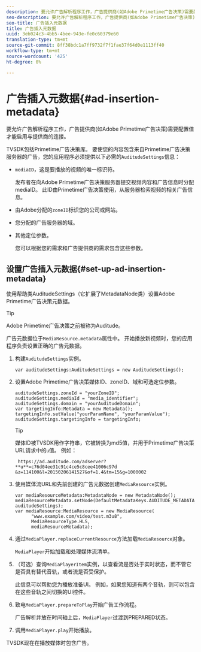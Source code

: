 ```yaml
---
description: 要允许广告解析程序工作，广告提供商(如Adobe Primetime广告决策)需要配置值才能启用与提供商的连接。
seo-description: 要允许广告解析程序工作，广告提供商(如Adobe Primetime广告决策)需要配置值才能启用与提供商的连接。
seo-title: 广告插入元数据
title: 广告插入元数据
uuid: 3eb024c3-4bb5-4bee-943e-fe0c60379e60
translation-type: tm+mt
source-git-commit: 8ff38bdc1a7ff9732f7f1fae37f64d0e1113ff40
workflow-type: tm+mt
source-wordcount: '425'
ht-degree: 0%

---
```



# 广告插入元数据{#ad-insertion-metadata}

要允许广告解析程序工作，广告提供商(如Adobe Primetime广告决策)需要配置值才能启用与提供商的连接。

TVSDK包括Primetime广告决策库。 要使您的内容包含来自Primetime广告决策服务器的广告，您的应用程序必须提供以下必需的`AuditudeSettings`信息：

* `mediaID`，这是要播放的视频的唯一标识符。

   发布者在向Adobe Primetime广告决策服务器提交视频内容和广告信息时分配mediaID。 此ID由Primetime广告决策使用，从服务器检索视频的相关广告信息。

* 由Adobe分配的`zoneID`标识您的公司或网站。
* 您分配的广告服务器的域。
* 其他定位参数。

   您可以根据您的需求和广告提供商的需求包含这些参数。

## 设置广告插入元数据{#set-up-ad-insertion-metadata}

使用帮助类AuditudeSettings（它扩展了MetadataNode类）设置Adobe Primetime广告决策元数据。

>[!TIP]
>
>Adobe Primetime广告决策之前被称为Auditude。

广告元数据位于`MediaResource.metadata`属性中。 开始播放新视频时，您的应用程序负责设置正确的广告元数据。

1. 构建`AuditudeSettings`实例。

   ```
   var auditudeSettings:AuditudeSettings = new AuditudeSettings();
   ```

1. 设置Adobe Primetime广告决策媒体ID、zoneID、域和可选定位参数。

   ```
   auditudeSettings.zoneId = "yourZoneID"; 
   auditudeSettings.mediaId = "media_identifier"; 
   auditudeSettings.domain = "yourAuditudeDomain"; 
   var targetingInfo:Metadata = new Metadata(); 
   targetingInfo.setValue("yourParamName", "yourParamValue"); 
   auditudeSettings.targetingInfo = targetingInfo;
   ```

   >[!TIP]
   >
   >媒体ID被TVSDK用作字符串，它被转换为md5值，并用于Primetime广告决策URL请求中的`u`值。 例如：
   >
   >
   >` https://ad.auditude.com/adserver? **u**=c76d04ee31c91c4ce5c8cee41006c97d &z=114100&l=20150206141527&of=1.4&tm=15&g=1000002`

1. 使用媒体流URL和先前创建的广告元数据创建`MediaResource`实例。

   ```
   var mediaResourceMetadata:MetadataNode = new MetadataNode(); 
   mediaResourceMetadata.setNode(DefaultMetadataKeys.AUDITUDE_METADATA_KEY, auditudeSettings); 
   var mediaResource:MediaResource = new MediaResource( 
         "www.example.com/video/test.m3u8", 
         MediaResourceType.HLS,  
         mediaResourceMetadata);
   ```

1. 通过`MediaPlayer.replaceCurrentResource`方法加载`MediaResource`对象。

   `MediaPlayer`开始加载和处理媒体流清单。

1. （可选）查询`MediaPlayerItem`实例，以查看流是否处于实时状态，而不管它是否具有替代音轨，或者流是否受保护。

   此信息可以帮助您为播放准备UI。 例如，如果您知道有两个音轨，则可以包含在这些音轨之间切换的UI控件。

1. 致电`MediaPlayer.prepareToPlay`开始广告工作流程。

   广告解析并放在时间轴上后，`MediaPlayer`过渡到PREPARED状态。
1. 调用`MediaPlayer.play`开始播放。

TVSDK现在在播放媒体时包含广告。